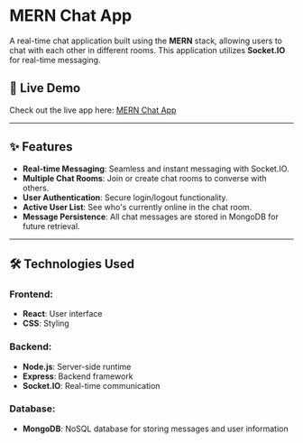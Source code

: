 # MERN Chat App

A real-time chat application built using the **MERN** stack, allowing users to chat with each other in different rooms. This application utilizes **Socket.IO** for real-time messaging.

## 🚀 Live Demo

Check out the live app here: [MERN Chat App](https://chatting-app-m9df.onrender.com/chats)

---

## ✨ Features

- **Real-time Messaging**: Seamless and instant messaging with Socket.IO.
- **Multiple Chat Rooms**: Join or create chat rooms to converse with others.
- **User Authentication**: Secure login/logout functionality.
- **Active User List**: See who's currently online in the chat room.
- **Message Persistence**: All chat messages are stored in MongoDB for future retrieval.

---

## 🛠️ Technologies Used

### Frontend:
- **React**: User interface
- **CSS**: Styling

### Backend:
- **Node.js**: Server-side runtime
- **Express**: Backend framework
- **Socket.IO**: Real-time communication

### Database:
- **MongoDB**: NoSQL database for storing messages and user information


